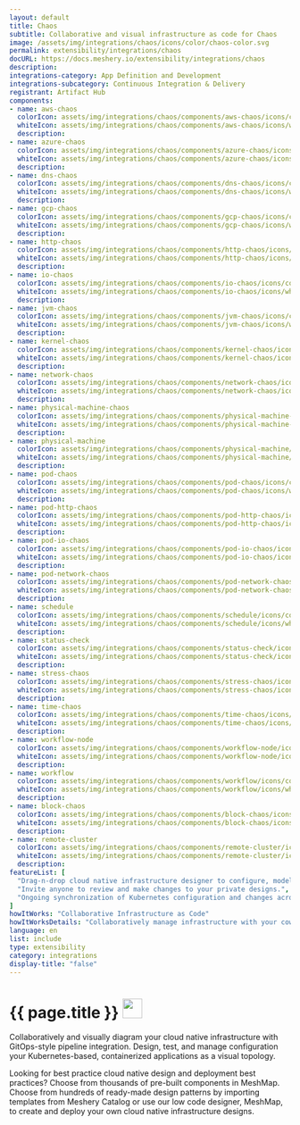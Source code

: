 ```yaml
---
layout: default
title: Chaos
subtitle: Collaborative and visual infrastructure as code for Chaos
image: /assets/img/integrations/chaos/icons/color/chaos-color.svg
permalink: extensibility/integrations/chaos
docURL: https://docs.meshery.io/extensibility/integrations/chaos
description: 
integrations-category: App Definition and Development
integrations-subcategory: Continuous Integration & Delivery
registrant: Artifact Hub
components: 
- name: aws-chaos
  colorIcon: assets/img/integrations/chaos/components/aws-chaos/icons/color/aws-chaos-color.svg
  whiteIcon: assets/img/integrations/chaos/components/aws-chaos/icons/white/aws-chaos-white.svg
  description: 
- name: azure-chaos
  colorIcon: assets/img/integrations/chaos/components/azure-chaos/icons/color/azure-chaos-color.svg
  whiteIcon: assets/img/integrations/chaos/components/azure-chaos/icons/white/azure-chaos-white.svg
  description: 
- name: dns-chaos
  colorIcon: assets/img/integrations/chaos/components/dns-chaos/icons/color/dns-chaos-color.svg
  whiteIcon: assets/img/integrations/chaos/components/dns-chaos/icons/white/dns-chaos-white.svg
  description: 
- name: gcp-chaos
  colorIcon: assets/img/integrations/chaos/components/gcp-chaos/icons/color/gcp-chaos-color.svg
  whiteIcon: assets/img/integrations/chaos/components/gcp-chaos/icons/white/gcp-chaos-white.svg
  description: 
- name: http-chaos
  colorIcon: assets/img/integrations/chaos/components/http-chaos/icons/color/http-chaos-color.svg
  whiteIcon: assets/img/integrations/chaos/components/http-chaos/icons/white/http-chaos-white.svg
  description: 
- name: io-chaos
  colorIcon: assets/img/integrations/chaos/components/io-chaos/icons/color/io-chaos-color.svg
  whiteIcon: assets/img/integrations/chaos/components/io-chaos/icons/white/io-chaos-white.svg
  description: 
- name: jvm-chaos
  colorIcon: assets/img/integrations/chaos/components/jvm-chaos/icons/color/jvm-chaos-color.svg
  whiteIcon: assets/img/integrations/chaos/components/jvm-chaos/icons/white/jvm-chaos-white.svg
  description: 
- name: kernel-chaos
  colorIcon: assets/img/integrations/chaos/components/kernel-chaos/icons/color/kernel-chaos-color.svg
  whiteIcon: assets/img/integrations/chaos/components/kernel-chaos/icons/white/kernel-chaos-white.svg
  description: 
- name: network-chaos
  colorIcon: assets/img/integrations/chaos/components/network-chaos/icons/color/network-chaos-color.svg
  whiteIcon: assets/img/integrations/chaos/components/network-chaos/icons/white/network-chaos-white.svg
  description: 
- name: physical-machine-chaos
  colorIcon: assets/img/integrations/chaos/components/physical-machine-chaos/icons/color/physical-machine-chaos-color.svg
  whiteIcon: assets/img/integrations/chaos/components/physical-machine-chaos/icons/white/physical-machine-chaos-white.svg
  description: 
- name: physical-machine
  colorIcon: assets/img/integrations/chaos/components/physical-machine/icons/color/physical-machine-color.svg
  whiteIcon: assets/img/integrations/chaos/components/physical-machine/icons/white/physical-machine-white.svg
  description: 
- name: pod-chaos
  colorIcon: assets/img/integrations/chaos/components/pod-chaos/icons/color/pod-chaos-color.svg
  whiteIcon: assets/img/integrations/chaos/components/pod-chaos/icons/white/pod-chaos-white.svg
  description: 
- name: pod-http-chaos
  colorIcon: assets/img/integrations/chaos/components/pod-http-chaos/icons/color/pod-http-chaos-color.svg
  whiteIcon: assets/img/integrations/chaos/components/pod-http-chaos/icons/white/pod-http-chaos-white.svg
  description: 
- name: pod-io-chaos
  colorIcon: assets/img/integrations/chaos/components/pod-io-chaos/icons/color/pod-io-chaos-color.svg
  whiteIcon: assets/img/integrations/chaos/components/pod-io-chaos/icons/white/pod-io-chaos-white.svg
  description: 
- name: pod-network-chaos
  colorIcon: assets/img/integrations/chaos/components/pod-network-chaos/icons/color/pod-network-chaos-color.svg
  whiteIcon: assets/img/integrations/chaos/components/pod-network-chaos/icons/white/pod-network-chaos-white.svg
  description: 
- name: schedule
  colorIcon: assets/img/integrations/chaos/components/schedule/icons/color/schedule-color.svg
  whiteIcon: assets/img/integrations/chaos/components/schedule/icons/white/schedule-white.svg
  description: 
- name: status-check
  colorIcon: assets/img/integrations/chaos/components/status-check/icons/color/status-check-color.svg
  whiteIcon: assets/img/integrations/chaos/components/status-check/icons/white/status-check-white.svg
  description: 
- name: stress-chaos
  colorIcon: assets/img/integrations/chaos/components/stress-chaos/icons/color/stress-chaos-color.svg
  whiteIcon: assets/img/integrations/chaos/components/stress-chaos/icons/white/stress-chaos-white.svg
  description: 
- name: time-chaos
  colorIcon: assets/img/integrations/chaos/components/time-chaos/icons/color/time-chaos-color.svg
  whiteIcon: assets/img/integrations/chaos/components/time-chaos/icons/white/time-chaos-white.svg
  description: 
- name: workflow-node
  colorIcon: assets/img/integrations/chaos/components/workflow-node/icons/color/workflow-node-color.svg
  whiteIcon: assets/img/integrations/chaos/components/workflow-node/icons/white/workflow-node-white.svg
  description: 
- name: workflow
  colorIcon: assets/img/integrations/chaos/components/workflow/icons/color/workflow-color.svg
  whiteIcon: assets/img/integrations/chaos/components/workflow/icons/white/workflow-white.svg
  description: 
- name: block-chaos
  colorIcon: assets/img/integrations/chaos/components/block-chaos/icons/color/block-chaos-color.svg
  whiteIcon: assets/img/integrations/chaos/components/block-chaos/icons/white/block-chaos-white.svg
  description: 
- name: remote-cluster
  colorIcon: assets/img/integrations/chaos/components/remote-cluster/icons/color/remote-cluster-color.svg
  whiteIcon: assets/img/integrations/chaos/components/remote-cluster/icons/white/remote-cluster-white.svg
  description: 
featureList: [
  "Drag-n-drop cloud native infrastructure designer to configure, model, and deploy your workloads.",
  "Invite anyone to review and make changes to your private designs.",
  "Ongoing synchronization of Kubernetes configuration and changes across any number of clusters."
]
howItWorks: "Collaborative Infrastructure as Code"
howItWorksDetails: "Collaboratively manage infrastructure with your coworkers synchronously sharing the same designs."
language: en
list: include
type: extensibility
category: integrations
display-title: "false"
---
```

<h1>{{ page.title }} <img src="{{ page.image }}" style="width: 35px; height: 35px;" /></h1>

<p>

</p>
<p>
    Collaboratively and visually diagram your cloud native infrastructure with GitOps-style pipeline integration. Design, test, and manage configuration your Kubernetes-based, containerized applications as a visual topology.
</p>
<p>
    Looking for best practice cloud native design and deployment best practices? Choose from thousands of pre-built components in MeshMap. Choose from hundreds of ready-made design patterns by importing templates from Meshery Catalog or use our low code designer, MeshMap, to create and deploy your own cloud native infrastructure designs.
</p>
